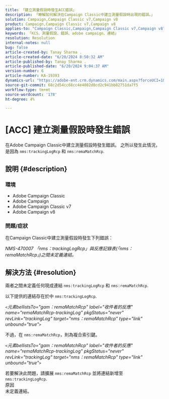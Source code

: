 ```yaml
---
title: 「建立測量假設時發生ACC錯誤」
description: 「瞭解如何解決在Campaign Classic中建立測量假設時出現的錯誤。」
solution: Campaign,Campaign Classic v7,Campaign v8
product: Campaign,Campaign Classic v7,Campaign v8
applies-to: "Campaign Classic,Campaign,Campaign Classic v7,Campaign v8"
keywords: 「KCS、測量假設、錯誤、adobe campaign、連結」
resolution: Resolution
internal-notes: null
bug: false
article-created-by: Tanay Sharma .
article-created-date: "6/20/2024 8:50:32 AM"
article-published-by: Tanay Sharma .
article-published-date: "6/20/2024 9:04:37 AM"
version-number: 6
article-number: KA-19393
dynamics-url: "https://adobe-ent.crm.dynamics.com/main.aspx?forceUCI=1&pagetype=entityrecord&etn=knowledgearticle&id=7290c824-e22e-ef11-840b-6045bd0065b6"
source-git-commit: 68c2d54cc68cc4e4002d0cd2c941bb82751da7f5
workflow-type: tm+mt
source-wordcount: '178'
ht-degree: 4%

---
```


# [ACC] 建立測量假設時發生錯誤


在Adobe Campaign Classic中建立測量假設時發生錯誤。 之所以發生此情況，是因為 `nms:trackingLogRcp` 和 `nms:remaMatchRcp`.

## 說明 {#description}


### 環境

- Adobe Campaign Classic
- Adobe Campaign
- Adobe Campaign Classic v7
- Adobe Campaign v8


### 問題/症狀

在Campaign Classic中建立測量假設時發生下列錯誤：

*NMS-470007 「nms：trackingLogRcp」與反應記錄表(「nms：remaMatchRcp」)之間未定義連結。*


## 解決方法 {#resolution}


兩者之間未定義任何現成連結 `nms:trackingLogRcp` 和 `nms:remaMatchRcp`.

以下提供的連結存在於中 `nms:trackingLogRcp`.

*`<`元素bellistsTo=&quot;gam：remaMatchRcp&quot; label=&quot;收件者的反應&quot; name=&quot;remaMatchRcp-trackingLog&quot; pkgStatus=&quot;never&quot; revLink=&quot;trackingLog&quot; target=&quot;nms：remaMatchRcp&quot; type=&quot;link&quot; unbound=&quot;true&quot;`>`*

不過，在 `nms:remaMatchRcp`，則為複合索引鍵。

*`<`元素bellistsTo=&quot;gam：remaMatchRcp&quot; label=&quot;收件者的反應&quot; name=&quot;remaMatchRcp-trackingLog&quot; pkgStatus=&quot;never&quot; revLink=&quot;trackingLog&quot; target=&quot;nms：remaMatchRcp&quot; type=&quot;link&quot; unbound=&quot;true&quot;`>`*

若要解決此問題，請擴展 `nms:remaMatchRcp` 並將連結新增至 `nms:trackingLogRcp`.
<br>原因<br>
未定義連結。
